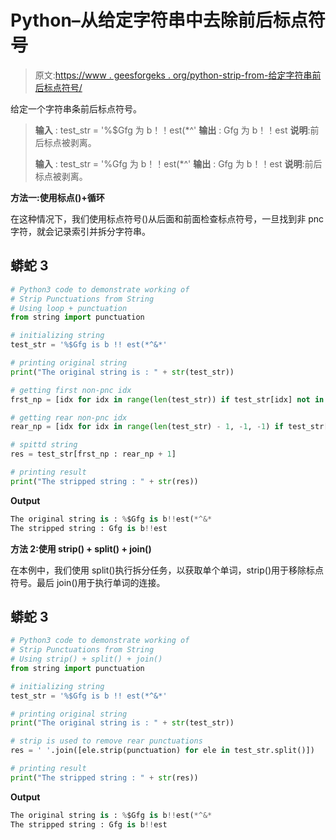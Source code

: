 # Python–从给定字符串中去除前后标点符号

> 原文:[https://www . geesforgeks . org/python-strip-from-给定字符串前后标点符号/](https://www.geeksforgeeks.org/python-strip-front-and-rear-punctuations-from-given-string/)

给定一个字符串条前后标点符号。

> **输入** : test_str = '%$Gfg 为 b！！est(*^'
> **输出** : Gfg 为 b！！est
> **说明**:前后标点被剥离。
> 
> **输入** : test_str = '%Gfg 为 b！！est(*^'
> **输出** : Gfg 为 b！！est
> **说明**:前后标点被剥离。

**方法一:使用标点()+循环**

在这种情况下，我们使用标点符号()从后面和前面检查标点符号，一旦找到非 pnc 字符，就会记录索引并拆分字符串。

## 蟒蛇 3

```py
# Python3 code to demonstrate working of 
# Strip Punctuations from String 
# Using loop + punctuation
from string import punctuation

# initializing string
test_str = '%$Gfg is b !! est(*^&*'

# printing original string
print("The original string is : " + str(test_str))

# getting first non-pnc idx 
frst_np = [idx for idx in range(len(test_str)) if test_str[idx] not in punctuation][0]

# getting rear non-pnc idx
rear_np = [idx for idx in range(len(test_str) - 1, -1, -1) if test_str[idx] not in punctuation][0]

# spittd string 
res = test_str[frst_np : rear_np + 1]

# printing result 
print("The stripped string : " + str(res)) 
```

**Output**

```py
The original string is : %$Gfg is b!!est(*^&*
The stripped string : Gfg is b!!est

```

**方法 2:使用 strip() + split() + join()**

在本例中，我们使用 split()执行拆分任务，以获取单个单词，strip()用于移除标点符号。最后 join()用于执行单词的连接。

## 蟒蛇 3

```py
# Python3 code to demonstrate working of 
# Strip Punctuations from String 
# Using strip() + split() + join()
from string import punctuation

# initializing string
test_str = '%$Gfg is b !! est(*^&*'

# printing original string
print("The original string is : " + str(test_str))

# strip is used to remove rear punctuations
res = ' '.join([ele.strip(punctuation) for ele in test_str.split()])

# printing result 
print("The stripped string : " + str(res)) 
```

**Output**

```py
The original string is : %$Gfg is b!!est(*^&*
The stripped string : Gfg is b!!est

```